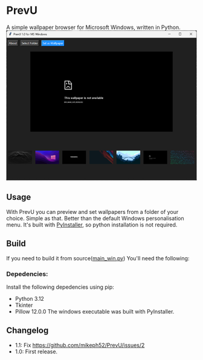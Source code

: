 # PrevU
A simple wallpaper browser for Microsoft Windows, written in Python.
![screenshot](demo.png)

## Usage
With PrevU you can preview and set wallpapers from a folder of your choice. Simple as that. Better than the default Windows personalisation menu. It's built with [PyInstaller](https://pyinstaller.org/en/stable/), so python installation is not required.

## Build
If you need to build it from source([main_win.py](main_win.py)) You'll need the following:
### Depedencies:
Install the following depedencies using pip:
- Python 3.12
- Tkinter
- Pillow 12.0.0
The windows executable was built with PyInstaller.

## Changelog
- 1.1: Fix https://github.com/mikeph52/PrevU/issues/2
- 1.0: First release.
